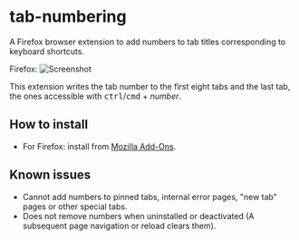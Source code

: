 # tab-numbering
A Firefox browser extension to add numbers to tab titles corresponding to keyboard shortcuts.

Firefox:
![Screenshot](./screenshot-firefox.png)


This extension writes the tab number to the first eight tabs and the last tab, the ones accessible with <kbd>ctrl</kbd>/<kbd>cmd</kbd> + *number*.

## How to install

- For Firefox: install from <a href="https://addons.mozilla.org/en-GB/firefox/addon/tab-numbering/">Mozilla Add-Ons</a>.

## Known issues

- Cannot add numbers to pinned tabs, internal error pages, "new tab" pages or other special tabs.
- Does not remove numbers when uninstalled or deactivated (A subsequent page navigation or reload clears them).